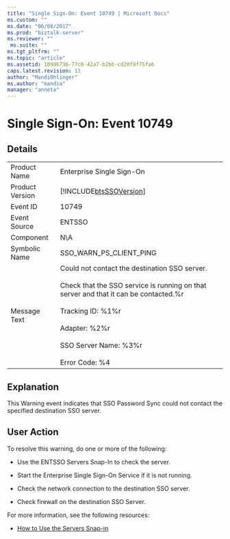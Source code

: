 ```yaml
---
title: "Single Sign-On: Event 10749 | Microsoft Docs"
ms.custom: ""
ms.date: "06/08/2017"
ms.prod: "biztalk-server"
ms.reviewer: ""
 ms.suite: ""
ms.tgt_pltfrm: ""
ms.topic: "article"
ms.assetid: 10986736-77c0-42a7-b2bb-cd20f9f75fa6
caps.latest.revision: 11
author: "MandiOhlinger"
ms.author: "mandia"
manager: "anneta"
---
```

# Single Sign-On: Event 10749
## Details  
  
|||  
|-|-|  
|Product Name|Enterprise Single Sign-On|  
|Product Version|[!INCLUDE[btsSSOVersion](../includes/btsssoversion-md.md)]|  
|Event ID|10749|  
|Event Source|ENTSSO|  
|Component|N\A|  
|Symbolic Name|SSO_WARN_PS_CLIENT_PING|  
|Message Text|Could not contact the destination SSO server.<br /><br /> Check that the SSO service is running on that server and that it can be contacted.%r<br /><br /> Tracking ID: %1%r<br /><br /> Adapter: %2%r<br /><br /> SSO Server Name: %3%r<br /><br /> Error Code: %4|  
  
## Explanation  
 This Warning event indicates that SSO Password Sync could not contact the specified destination SSO server.  
  
## User Action  
 To resolve this warning, do one or more of the following:  
  
-   Use the ENTSSO Servers Snap-In to check the server.  
  
-   Start the Enterprise Single Sign-On Service if it is not running.  
  
-   Check the network connection to the destination SSO server.  
  
-   Check firewall on the destination SSO Server.  
  
 For more information, see the following resources:  
  
-   [How to Use the Servers Snap-in](../core/how-to-use-the-servers-snap-in.md)